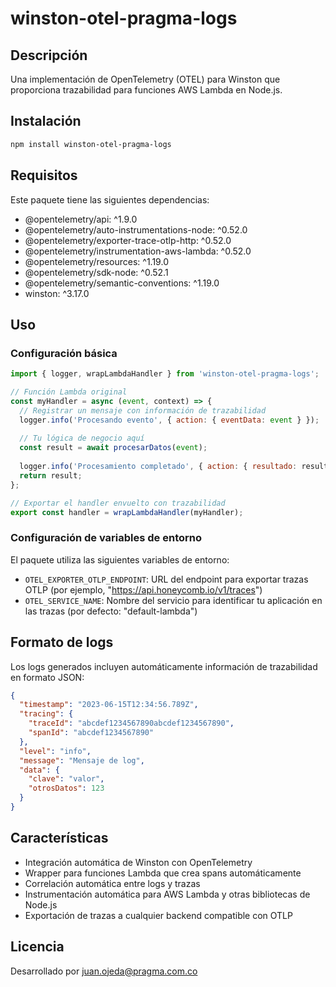 # winston-otel-pragma-logs

## Descripción
Una implementación de OpenTelemetry (OTEL) para Winston que proporciona trazabilidad para funciones AWS Lambda en Node.js.

## Instalación

```bash
npm install winston-otel-pragma-logs
```

## Requisitos
Este paquete tiene las siguientes dependencias:
- @opentelemetry/api: ^1.9.0
- @opentelemetry/auto-instrumentations-node: ^0.52.0
- @opentelemetry/exporter-trace-otlp-http: ^0.52.0
- @opentelemetry/instrumentation-aws-lambda: ^0.52.0
- @opentelemetry/resources: ^1.19.0
- @opentelemetry/sdk-node: ^0.52.1
- @opentelemetry/semantic-conventions: ^1.19.0
- winston: ^3.17.0

## Uso

### Configuración básica

```javascript
import { logger, wrapLambdaHandler } from 'winston-otel-pragma-logs';

// Función Lambda original
const myHandler = async (event, context) => {
  // Registrar un mensaje con información de trazabilidad
  logger.info('Procesando evento', { action: { eventData: event } });
  
  // Tu lógica de negocio aquí
  const result = await procesarDatos(event);
  
  logger.info('Procesamiento completado', { action: { resultado: result } });
  return result;
};

// Exportar el handler envuelto con trazabilidad
export const handler = wrapLambdaHandler(myHandler);
```

### Configuración de variables de entorno

El paquete utiliza las siguientes variables de entorno:

- `OTEL_EXPORTER_OTLP_ENDPOINT`: URL del endpoint para exportar trazas OTLP (por ejemplo, "https://api.honeycomb.io/v1/traces")
- `OTEL_SERVICE_NAME`: Nombre del servicio para identificar tu aplicación en las trazas (por defecto: "default-lambda")

## Formato de logs

Los logs generados incluyen automáticamente información de trazabilidad en formato JSON:

```json
{
  "timestamp": "2023-06-15T12:34:56.789Z",
  "tracing": {
    "traceId": "abcdef1234567890abcdef1234567890",
    "spanId": "abcdef1234567890"
  },
  "level": "info",
  "message": "Mensaje de log",
  "data": {
    "clave": "valor",
    "otrosDatos": 123
  }
}
```

## Características

- Integración automática de Winston con OpenTelemetry
- Wrapper para funciones Lambda que crea spans automáticamente
- Correlación automática entre logs y trazas
- Instrumentación automática para AWS Lambda y otras bibliotecas de Node.js
- Exportación de trazas a cualquier backend compatible con OTLP

## Licencia
Desarrollado por [juan.ojeda@pragma.com.co](mailto:juan.ojeda@pragma.com.co)